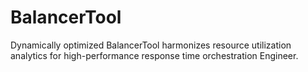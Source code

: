 # BalancerTool
Dynamically optimized BalancerTool harmonizes resource utilization analytics for high-performance response time orchestration Engineer.
